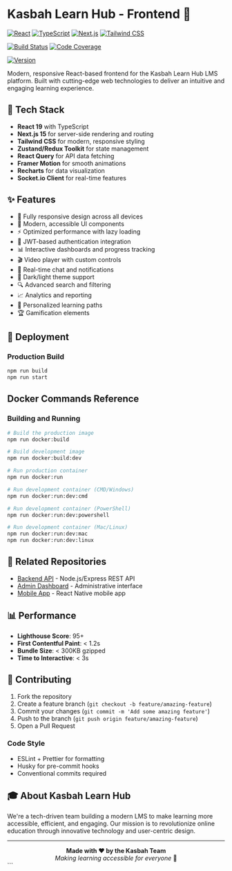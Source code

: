 # Kasbah Learn Hub - Frontend 🎨

[![React](https://img.shields.io/badge/React-19.x-61DAFB?style=for-the-badge&logo=react&logoColor=black)](https://reactjs.org/)
[![TypeScript](https://img.shields.io/badge/TypeScript-5.x-3178C6?style=for-the-badge&logo=typescript&logoColor=white)](https://www.typescriptlang.org/)
[![Next.js](https://img.shields.io/badge/Next.ts-15.x-000000?style=for-the-badge&logo=next.js&logoColor=white)](https://nextjs.org/)
[![Tailwind CSS](https://img.shields.io/badge/Tailwind_CSS-4.x-38B2AC?style=for-the-badge&logo=tailwind-css&logoColor=white)](https://tailwindcss.com/)

<!-- [![License](https://img.shields.io/badge/License-MIT-green.svg?style=for-the-badge)](https://opensource.org/licenses/MIT) -->

[![Build Status](https://img.shields.io/github/actions/workflow/status/kasbah-learn-hub/Front-End/ci.yml?branch=main&style=for-the-badge)](https://github.com/kasbah-learn-hub/Front-End/actions)
[![Code Coverage](https://img.shields.io/codecov/c/github/kasbah-learn-hub/Front-End?style=for-the-badge)](https://codecov.io/gh/kasbah-learn-hub/Front-End)

<!-- [![Bundle Size](https://img.shields.io/bundlephobia/minzip/Front-End?style=for-the-badge)](https://bundlephobia.com/package/Front-End) -->

[![Version](https://img.shields.io/github/package-json/v/kasbah-learn-hub/Front-End?style=for-the-badge)](https://github.com/kasbah-learn-hub/Front-End/releases)

Modern, responsive React-based frontend for the Kasbah Learn Hub LMS platform. Built with cutting-edge web technologies to deliver an intuitive and engaging learning experience.

## 🚀 Tech Stack

- **React 19** with TypeScript
- **Next.js 15** for server-side rendering and routing
- **Tailwind CSS** for modern, responsive styling
- **Zustand/Redux Toolkit** for state management
- **React Query** for API data fetching
- **Framer Motion** for smooth animations
- **Recharts** for data visualization
- **Socket.io Client** for real-time features

## ✨ Features

- 📱 Fully responsive design across all devices
- 🎨 Modern, accessible UI components
- ⚡ Optimized performance with lazy loading
- 🔐 JWT-based authentication integration
- 📊 Interactive dashboards and progress tracking
- 🎬 Video player with custom controls
- 💬 Real-time chat and notifications
- 🌙 Dark/light theme support
- 🔍 Advanced search and filtering
- 📈 Analytics and reporting
- 🎯 Personalized learning paths
- 🏆 Gamification elements

## 🚀 Deployment

### Production Build

```bash
npm run build
npm run start
```

## Docker Commands Reference

### Building and Running

```bash
# Build the production image
npm run docker:build

# Build development image
npm run docker:build:dev

# Run production container
npm run docker:run

# Run development container (CMD/Windows)
npm run docker:run:dev:cmd

# Run development container (PowerShell)
npm run docker:run:dev:powershell

# Run development container (Mac/Linux)
npm run docker:run:dev:mac
npm run docker:run:dev:linux
```

## 🔗 Related Repositories

- [Backend API](https://github.com/kasbah-learn-hub/Back-End) - Node.js/Express REST API
- [Admin Dashboard](https://github.com/kasbah-learn-hub/Admin) - Administrative interface
- [Mobile App](https://github.com/kasbah-learn-hub/Mobile) - React Native mobile app

## 📊 Performance

- **Lighthouse Score**: 95+
- **First Contentful Paint**: < 1.2s
- **Bundle Size**: < 300KB gzipped
- **Time to Interactive**: < 3s

## 🤝 Contributing

1. Fork the repository
2. Create a feature branch (`git checkout -b feature/amazing-feature`)
3. Commit your changes (`git commit -m 'Add some amazing feature'`)
4. Push to the branch (`git push origin feature/amazing-feature`)
5. Open a Pull Request

### Code Style

- ESLint + Prettier for formatting
- Husky for pre-commit hooks
- Conventional commits required

<!-- ## 📄 License

This project is licensed under the MIT License - see the [LICENSE](LICENSE) file for details. -->

## 🎓 About Kasbah Learn Hub

We're a tech-driven team building a modern LMS to make learning more accessible, efficient, and engaging. Our mission is to revolutionize online education through innovative technology and user-centric design.

---

<div align="center">
  <strong>Made with ❤️ by the Kasbah Team</strong>
  <br>
  <em>Making learning accessible for everyone</em> 🚀
</div>
```

